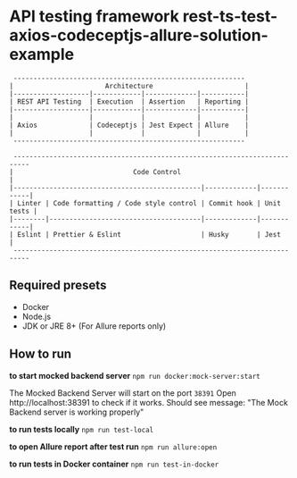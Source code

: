 # API testing framework rest-ts-test-axios-codeceptjs-allure-solution-example


```
 ----------------------------------------------------------
|                       Architecture                       |
|-------------------|------------|-------------|-----------|
| REST API Testing  | Execution  | Assertion   | Reporting |
|-------------------|------------|-------------|-----------|
|                   |            |             |           |
| Axios             | Codeceptjs | Jest Expect | Allure    |
|                   |            |             |           |
 ----------------------------------------------------------

 --------------------------------------------------------------------------
|                              Code Control                                |
|-----------------------------------------------|-------------|------------|
| Linter | Code formatting / Code style control | Commit hook | Unit tests |
|--------|--------------------------------------|-------------|------------|
| Eslint | Prettier & Eslint                    | Husky       | Jest       |
 --------------------------------------------------------------------------

```

## Required presets
* Docker
* Node.js
* JDK or JRE 8+ (For Allure reports only)

## How to run

**to start mocked backend server**
```npm run docker:mock-server:start```

The Mocked Backend Server will start on the port `38391`
Open http://localhost:38391 to check if it works. Should see message: "The Mock Backend server is working properly"


**to run tests locally**
```npm run test-local```

**to open Allure report after test run**
```npm run allure:open```

**to run tests in Docker container**
```npm run test-in-docker```
